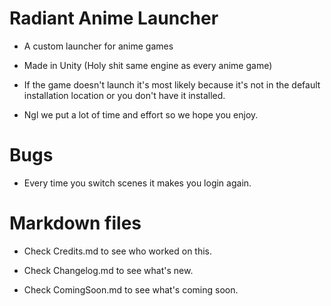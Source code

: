 # Radiant Anime Launcher

- A custom launcher for anime games

- Made in Unity (Holy shit same engine as every anime game)

- If the game doesn't launch it's most likely because it's not in the default installation location or you don't have it installed.

- Ngl we put a lot of time and effort so we hope you enjoy.

# Bugs

- Every time you switch scenes it makes you login again.

# Markdown files

- Check Credits.md to see who worked on this.

- Check Changelog.md to see what's new.

- Check ComingSoon.md to see what's coming soon.

